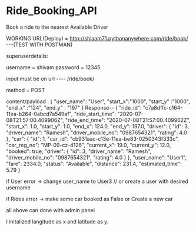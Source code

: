 # Ride_Booking_API
Book a ride to the nearest Available Driver

WORKING URL(Deploy) = http://shiaam71.pythonanywhere.com/ride/book/ ---(TEST WITH POSTMAN)


superuserdetails:

username = shivam
password = 12345

input must be on url ---- /ride/book/

method = POST

content/payload : {
                      "user_name": "User",
                      "start_x":"1000",
                      "start_y" :"1000",
                      "end_x" :"124",
                      "end_y" : "197"
                  }
Response-- {
    "ride_id": "c7a8dffc-c164-11ea-b264-0abcd7a549af",
    "ride_start_time": "2020-07-08T21:57:00.409906Z",
    "ride_end_time": "2020-07-08T21:57:00.409962Z",
    "start_x": 1.0,
    "start_y": 1.0,
    "end_x": 124.0,
    "end_y": 197.0,
    "driver": {
        "id": 3,
        "driver_name": "Ramesh",
        "driver_mobile_no": "0987654321",
        "rating": 4.0
    },
    "car": {
        "id": 1,
        "car_id": "cb931aac-c13e-11ea-be83-0250343f333c",
        "car_reg_no": "MP-09-cz-4126",
        "current_x": 19.0,
        "current_y": 12.0,
        "booked": true,
        "driver": {
            "id": 3,
            "driver_name": "Ramesh",
            "driver_mobile_no": "0987654321",
            "rating": 4.0
        }
    },
    "user_name": "User1",
    "fare": 2334.0,
    "status": "Available",
    "distance": 231.4,
    "estimated_time": 5.79
}



 if User error -> change user_name to User3 // or create a user with desired username
 
 if Rides error -> make some car booked as False or Create a new car 
 
 all above can done with admin panel
 
 
I initalized langitude as x and latitude as y.                 
                  
          
          
